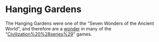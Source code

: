 # Hanging Gardens

The Hanging Gardens were one of the "Seven Wonders of the Ancient World", and therefore are a [wonder](wonder) in many of the "[Civilization%20%28series%29](Civilization)" games.